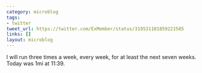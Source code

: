 ```yaml
---
category: microblog
tags:
- twitter
tweet_url: https://twitter.com/ExMember/status/319531101859221505
links: []
layout: microblog
---
```

I will run three times a week, every week, for at least the next seven weeks. Today was 1mi at 11:39.
